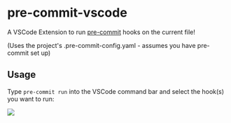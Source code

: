 # pre-commit-vscode

A VSCode Extension to run [pre-commit](https://pre-commit.com/) hooks on the current file!

(Uses the project's .pre-commit-config.yaml - assumes you have pre-commit set up)

## Usage

Type `pre-commit run` into the VSCode command bar and select the hook(s) you want to run:

![](https://i.fluffy.cc/5Pq9hJbtbrSP9wl2Nwx2DrFcLLSrm3xX.png)
